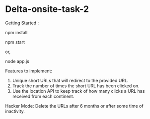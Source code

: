 # Delta-onsite-task-2

Getting Started : 

npm install 

npm start 

or,

node app.js

Features to implement:
1) Unique short URLs that will redirect to the provided URL.
2) Track the number of times the short URL has been clicked on.
3) Use the location API to keep track of how many clicks a URL has received from each continent.

Hacker Mode:
Delete the URLs after 6 months or after some time of inactivity.

